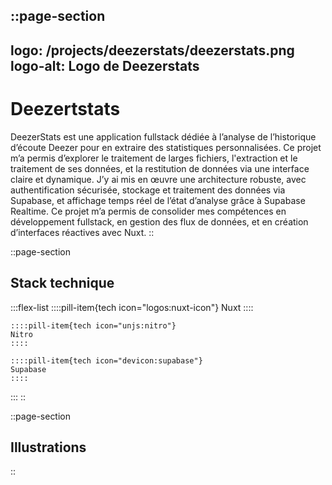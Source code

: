 ::page-section
---
logo: /projects/deezerstats/deezerstats.png
logo-alt: Logo de Deezerstats
---
# Deezertstats

DeezerStats est une application fullstack dédiée à l’analyse de l’historique d’écoute Deezer pour en extraire des statistiques personnalisées. Ce projet m’a permis d’explorer le traitement de larges fichiers, l'extraction et le traitement de ses données, et la restitution de données via une interface claire et dynamique. J’y ai mis en œuvre une architecture robuste, avec authentification sécurisée, stockage et traitement des données via Supabase, et affichage temps réel de l’état d’analyse grâce à Supabase Realtime. Ce projet m’a permis de consolider mes compétences en développement fullstack, en gestion des flux de données, et en création d’interfaces réactives avec Nuxt.
::

::page-section
## Stack technique

  :::flex-list
    ::::pill-item{tech icon="logos:nuxt-icon"}
    Nuxt
    ::::
  
    ::::pill-item{tech icon="unjs:nitro"}
    Nitro
    ::::
  
    ::::pill-item{tech icon="devicon:supabase"}
    Supabase
    ::::
  :::
::

::page-section
## Illustrations
::
